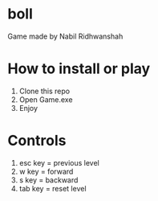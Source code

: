 # boll
Game made by Nabil Ridhwanshah

# How to install or play
1. Clone this repo
2. Open Game.exe
3. Enjoy

# Controls
1. esc key = previous level
2. w key = forward
3. s key = backward
4. tab key = reset level
